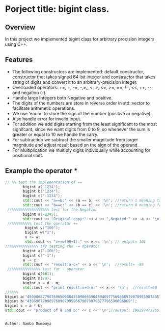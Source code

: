 # Porject title: bigint class.


## Overview
In this project we implemented bigint class for arbitrary precision integers using C++.

## Features
* The following constructors are implemented: default constructor, constructor that takes signed 64-bit integer and constructor that takes string of digits and convert it to an arbitrary-precision integer.
* Overloaded operators: +=, +, -=, -,*=,*, <, >, <=, >=, ==, !=, <<, ++, --, and negation (-).
* Handle large integers both Negative and positive.
* The digits of the numbers are store in reverse order in std::vector<char> to facilitate  arithmetic operations.
* We use 'enum' to store the sign of the number (positive or negative).
* Also handle error for invalid input.
* For addition we add digits starting from the least significant to the most signifcant, since we want digits from 0 to 9, so whenever the sum is greater or equal to 10 we handle the carry.
* For subtraction we subtract the smaller magnitude from larger magnitude and adjust result based on the sign of the operand.
* For Multiplication we multiply digits individually while accounting for positional shift.



## Example the operator *


```cpp
// %% test the implementation of ==
        bigint a("1234");
        bigint b("1234");
        bigint c("-1234");
        std::cout << "a==b:" << (a == b) << '\n'; //return 1 meaning true becuase a==b.
        std::cout << "b==c:" << (b == c) << '\n'; //return 0 meaning false becuase b!=c.
 //%%%%%%%%%%%%%%%%% test for the Negation
        bigint a(-2345);
        std::cout << "Original copy:" << a << ",Negated:" << -a << '\n';  //output 2345
 //%%%%%%%%% test the operator +=
         bigint v("100");
         bigint w("1");
         v += w;
         std::cout << "v+=w(99+1):" << v << '\n'; // output= 101
//%%%%%%%%%%%%% try testing the -= operator
        bigint a("-100");
        bigint c("-1");
        a -= c;
        std::cout << "result:a-c=" << a << '\n';  //result= -99
 //%%%%%%%%%%%%% test for - operator
        bigint d(681);
        bigint m(79);
        bigint x = d - m;
        std::cout << "print result:x=d-m:" << x << '\n';  //result=60
//%%%%
bigint a("450986877907696509804558906689048948977569868979878956987865749856878978754");
bigint b("43969677096976090709596679070079877796596696869");
bigint c = a * b;
std::cout << "product of a and b:" << c << '\n';//output: 19829747396574795730948367549568425857958025553818652499112849798476142718119109997672646491207586450973537230918429321226.


Author: Samba Dumbuya